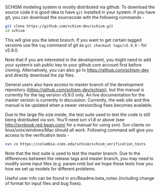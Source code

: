 SCHISM modeling system is mostly distributed via github. To download the source code it is good idea to have `git` installed in your system. If you have git, you can download the sourcecode with the following commands - 

```bash
git clone https://github.com/schism-dev/schism.git
cd schism
```

This will give you the latest branch. If you want to get certain tagged versions use the `tag` command of git as `git checkout tags/v5.9.0` - for v5.9.0.

Note that if you are interested in the development, you might need to add your system’s ssh public key to your github.com account first before cloning. Alternatively, you can also go to https://github.com/schism-dev and directly download the zip files.

General users also have access to master branch of the development repository (https://github.com/schism-dev/schism), but this manual is currently for the tag version v5.9.0 only. An live documentation for the master version is currently in discussion. Currently, the web site and this manual is be updated when a newer version/bug fixes becomes available. 

Due to the large file size inside, the test suite used to test the code is still being distributed via svn. You’ll need svn v1.8 or above (see http://svnbook.red-bean.com/ for a manual for using svn). Svn clients on linux/unix/windows/Mac should all work. Following command will give you access to the verification tests - 

```bash
svn co https://columbia.vims.edu/schism/schism_verification_tests
```

Note that the test suite is used to test the master branch. Due to the differences between the release tags and master branch, you may need to modify some input files (e.g. param.nml) but we hope these tests  how you how we set up models for different problems.

Useful user info can be found in src/Readme.beta_notes (including change of format for input files and bug fixes).